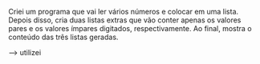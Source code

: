 Criei um programa que vai ler vários números e colocar em uma lista. Depois disso, cria duas listas extras que vão conter apenas os valores pares e os valores ímpares digitados, respectivamente. Ao final, mostra o conteúdo das três listas geradas.

--> utilizei 